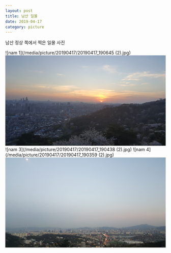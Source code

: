 ```yaml
---
layout: post
title: 남산 일몰
date: 2019-04-17
category: picture
---
```


남산 정상 쪽에서 찍은 일몰 사진

<!--break-->

![nam 1](/media/picture/20190417/20190417_190645 (2).jpg)
![nam 2](/media/picture/20190417/20190417_190623.jpg)
![nam 3](/media/picture/20190417/20190417_190438 (2).jpg)
![nam 4](/media/picture/20190417/20190417_190359 (2).jpg)
![nam 5](/media/picture/20190417/20190417_191557.jpg)